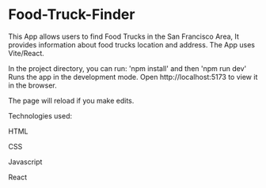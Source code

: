 # Food-Truck-Finder

This App allows users to find Food Trucks in the San Francisco Area, It provides information about food trucks location and address. The App uses Vite/React.

In the project directory, you can run:
'npm install' and then 'npm run dev'
Runs the app in the development mode.
Open http://localhost:5173 to view it in the browser.

The page will reload if you make edits.

Technologies used:

HTML

CSS

Javascript

React
